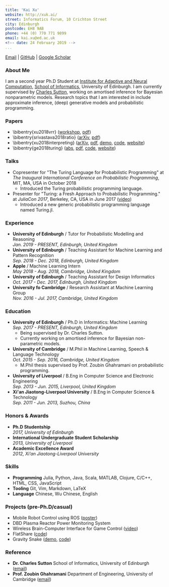 ```yaml
---
title: 'Kai Xu'
website: http://xuk.ai/
street: Informatics Forum, 10 Crichton Street
city: Edinburgh
postcode: EH8 9AB
phone: +44 (0) 770 771 9899
email: kai.xu@ed.ac.uk
<!-- date: 24 February 2019 -->
...
```


[Email](mailto:kai.xu@ed.ac.uk) | [GitHub](http://github.com/xukai92) | [Google Scholar](https://scholar.google.ca/citations?user=kf3C60wAAAAJ)

### About Me

I am a second year Ph.D Student at [Institute for Adaptive and Neural Computation](http://www.anc.ed.ac.uk/), [School of Informatics](https://www.ed.ac.uk/informatics), University of Edinburgh. I am currently supervised by [Charles Sutton](http://homepages.inf.ed.ac.uk/csutton/), working on amortised inference for Bayesian nonparametric models. Research topics that I am interested in include approximate inference, (deep) generative models and probabilistic programming.

### Papers

- \bibentry{xu2018vrr} ([workshop](https://sites.google.com/view/nipsbnp2018/accepted-papers), [pdf](https://drive.google.com/file/d/1x-p13HC0SNTWcWcL_AspBS4OUBEGqn-a/view))
- \bibentry{srivastava2018ratio} ([arXiv](https://arxiv.org/abs/1806.00101), [pdf](https://arxiv.org/pdf/1806.00101.pdf))
- \bibentry{xu2018interpreting} ([arXiv](https://arxiv.org/abs/1803.04042), [pdf](https://arxiv.org/pdf/1803.04042.pdf), [demo](http://xuk.ai/darksight/demo/mnist.html), [code](https://github.com/xukai92/darksight), [website](http://xuk.ai/darksight/))
- \bibentry{ge2018turing} ([abs](http://proceedings.mlr.press/v84/ge18b.html), [pdf](http://proceedings.mlr.press/v84/ge18b/ge18b.pdf), [code](https://github.com/yebai/Turing.jl), [website](http://turing.guru/))

### Talks

- Copresenter for "The Turing Language for Probabilistic Programming" at *The Inaugural International Conference on Probabilistic Programming*, MIT, MA, USA in October 2018
  - Introduced the Turing probabilistic programming language.
- Presenter for "Turing: a Fresh Approach to Probabilistic Programming." at *JuliaCon 2017*, Berkeley, CA, USA in June 2017 ([video](https://www.youtube.com/watch?v=DJWNQg7uuCg))
  - Introduced a new generic probabilistic programming language named Turing.jl.

### Experience

- **University of Edinburgh** / Tutor for Probabilistic Modelling and Reasoning
<br>*Jan. 2019 - PRESENT, Edinburgh, United Kingdom*
- **University of Edinburgh** / Teaching Assistant for Machine Learning and Pattern Recognition
<br>*Sep. 2018 - Dec. 2018, Edinburgh, United Kingdom*
- **Apple** / Machine Learning Intern
<br>*May 2018 - Aug. 2018, Cambridge, United Kingdom*
- **University of Edinburgh** / Teaching Assistant for Design Informatics
<br>*Oct. 2017 - Dec. 2017, Edinburgh, United Kingdom*
- **University fo Cambridge** / Research Assistant at Machine Learning Group
<br>*Nov. 2016 - Jul. 2017, Cambridge, United Kingdom*
<!-- - **The Brain Charity** / IT Maintainer and Software Developer
<br>*Aug. 2014 - Jul. 2015, Liverpool, United Kingdom* -->

### Education

- **University of Edinburgh** / Ph.D in Informatics: Machine Learning
<br>*Sep. 2017 - PRESENT, Edinburgh, United Kingdom*
  - Being supervised by Dr. Charles Sutton.
  - Currently working on amortised inference for Bayesian non-parametric models.
- **University of Cambridge** / M.Phil in Machine Learning, Speech & Language Technology
<br>*Oct. 2015 - Sep. 2016, Cambridge, United Kingdom*
  - M.Phil thesis supervised by Prof. Zoubin Ghahramani on probabilistic programming.
- **University of Liverpool** / B.Eng in Computer Science and Electronic Engineering
<br>*Sep. 2013 - Jun. 2015, Liverpool, United Kingdom*
- **Xi'an Jiaotong-Liverpool University** / B.Eng in Computer Science & Technology
<br>*Sep. 2011 - Jun. 2013, Suzhou, China*

### Honors & Awards

- **Ph.D Studentship**
<br>*2017, University of Edinburgh*
- **International Undergraduate Student Scholarship**
<br>*2013, University of Liverpool*
- **Academic Excellence Award**
<br>*2012, Xi’an Jiaotong-Liverpool University*

### Skills

- **Programming** Julia, Python, Java, Scala, MATLAB, Clojure, C/C++, HTML, CSS, JavaScript
- **Tooling** Git, Vim, Markdown, LaTeX
- **Language** Chinese, Wu Chinese, English

### Projects (pre-Ph.D/casual)

- Mobile Robot Control using ROS ([poster](./assets/images/fyp.png))
- DBD Plasma Reactor Power Monitoring System
- Wireless Brain-Computer Interface for Game Control ([video](https://www.youtube.com/watch?v=ysmLmQ8NfEY))
- FlatShare ([code](https://github.com/xukai92/flatshare))
- Gravity Snake ([demo](http://xuk.ai/gravity_snake/), [code](https://github.com/xukai92/gravity_snake))

### Reference

- **Dr. Charles Sutton** School of Informatics, University of Edinburgh ([email](mailto:csutton@inf.ed.ac.uk))
- **Prof. Zoubin Ghahramani** Department of Engineering, University of Cambridge ([email](mailto:zoubin@eng.cam.ac.uk))
